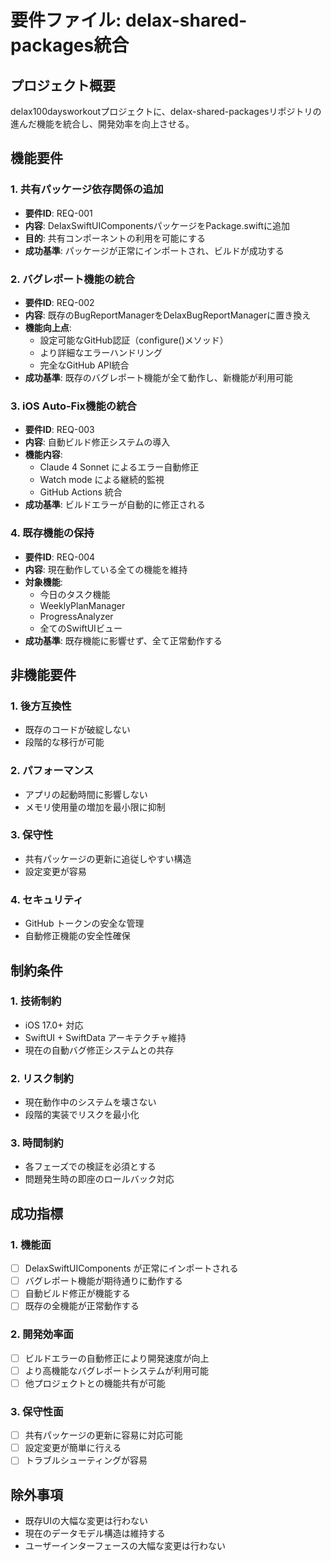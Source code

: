 # 要件ファイル: delax-shared-packages統合

## プロジェクト概要
delax100daysworkoutプロジェクトに、delax-shared-packagesリポジトリの進んだ機能を統合し、開発効率を向上させる。

## 機能要件

### 1. 共有パッケージ依存関係の追加
- **要件ID**: REQ-001
- **内容**: DelaxSwiftUIComponentsパッケージをPackage.swiftに追加
- **目的**: 共有コンポーネントの利用を可能にする
- **成功基準**: パッケージが正常にインポートされ、ビルドが成功する

### 2. バグレポート機能の統合
- **要件ID**: REQ-002
- **内容**: 既存のBugReportManagerをDelaxBugReportManagerに置き換え
- **機能向上点**:
  - 設定可能なGitHub認証（configure()メソッド）
  - より詳細なエラーハンドリング
  - 完全なGitHub API統合
- **成功基準**: 既存のバグレポート機能が全て動作し、新機能が利用可能

### 3. iOS Auto-Fix機能の統合
- **要件ID**: REQ-003
- **内容**: 自動ビルド修正システムの導入
- **機能内容**:
  - Claude 4 Sonnet によるエラー自動修正
  - Watch mode による継続的監視
  - GitHub Actions 統合
- **成功基準**: ビルドエラーが自動的に修正される

### 4. 既存機能の保持
- **要件ID**: REQ-004
- **内容**: 現在動作している全ての機能を維持
- **対象機能**:
  - 今日のタスク機能
  - WeeklyPlanManager
  - ProgressAnalyzer
  - 全てのSwiftUIビュー
- **成功基準**: 既存機能に影響せず、全て正常動作する

## 非機能要件

### 1. 後方互換性
- 既存のコードが破綻しない
- 段階的な移行が可能

### 2. パフォーマンス
- アプリの起動時間に影響しない
- メモリ使用量の増加を最小限に抑制

### 3. 保守性
- 共有パッケージの更新に追従しやすい構造
- 設定変更が容易

### 4. セキュリティ
- GitHub トークンの安全な管理
- 自動修正機能の安全性確保

## 制約条件

### 1. 技術制約
- iOS 17.0+ 対応
- SwiftUI + SwiftData アーキテクチャ維持
- 現在の自動バグ修正システムとの共存

### 2. リスク制約
- 現在動作中のシステムを壊さない
- 段階的実装でリスクを最小化

### 3. 時間制約
- 各フェーズでの検証を必須とする
- 問題発生時の即座のロールバック対応

## 成功指標

### 1. 機能面
- [ ] DelaxSwiftUIComponents が正常にインポートされる
- [ ] バグレポート機能が期待通りに動作する
- [ ] 自動ビルド修正が機能する
- [ ] 既存の全機能が正常動作する

### 2. 開発効率面
- [ ] ビルドエラーの自動修正により開発速度が向上
- [ ] より高機能なバグレポートシステムが利用可能
- [ ] 他プロジェクトとの機能共有が可能

### 3. 保守性面
- [ ] 共有パッケージの更新に容易に対応可能
- [ ] 設定変更が簡単に行える
- [ ] トラブルシューティングが容易

## 除外事項

- 既存UIの大幅な変更は行わない
- 現在のデータモデル構造は維持する
- ユーザーインターフェースの大幅な変更は行わない